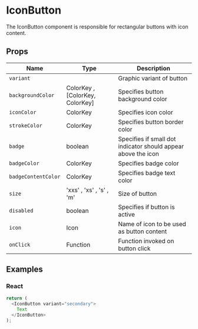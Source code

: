 # IconButton

The IconButton component is responsible for rectangular buttons with icon content.

## Props

| Name | Type | Description |
|-------------| ------------- | ----- |
| `variant` |  | Graphic variant of button |
| `backgroundColor` | ColorKey , [ColorKey, ColorKey] | Specifies button background color |
| `iconColor` | ColorKey | Specifies icon color |
| `strokeColor` | ColorKey | Specifies button border color |
| `badge` | boolean | Specifies if small dot indicator should appear above the icon |
| `badgeColor` | ColorKey | Specifies badge color |
| `badgeContentColor` | ColorKey | Specifies badge text color |
| `size` | 'xxs' , 'xs' , 's' , 'm' | Size of button |
| `disabled` | boolean | Specifies if button is active |
| `icon` | Icon | Name of icon to be used as button content |
| `onClick` | Function | Function invoked on button click |

## Examples

### React

```javascript
return (
  <IconButton variant="secondary">
    Text
  </IconButton>
);
```
